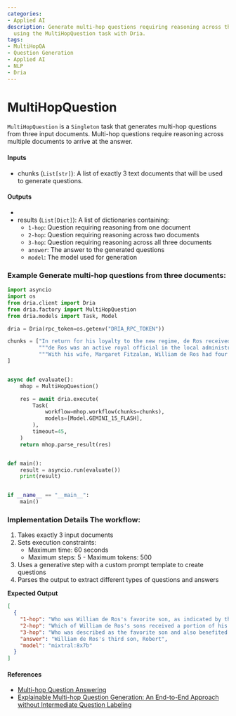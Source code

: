 ```yaml
---
categories:
- Applied AI
description: Generate multi-hop questions requiring reasoning across three documents
  using the MultiHopQuestion task with Dria.
tags:
- MultiHopQA
- Question Generation
- Applied AI
- NLP
- Dria
---
```


# MultiHopQuestion 

`MultiHopQuestion` is a `Singleton` task that generates multi-hop questions from three input documents. 
Multi-hop questions require reasoning across multiple documents to arrive at the answer. 

#### Inputs 
- chunks (`List[str]`): A list of exactly 3 text documents that will be used to generate questions. 

#### Outputs 
- 
- results (`List[Dict]`): A list of dictionaries containing:
  - `1-hop`: Question requiring reasoning from one document 
  - `2-hop`: Question requiring reasoning across two documents 
  - `3-hop`: Question requiring reasoning across all three documents
  - `answer`: The answer to the generated questions 
  - `model`: The model used for generation 
  
### Example Generate multi-hop questions from three documents: 

```python
import asyncio
import os
from dria.client import Dria
from dria.factory import MultiHopQuestion
from dria.models import Task, Model

dria = Dria(rpc_token=os.getenv("DRIA_RPC_TOKEN"))

chunks = ["In return for his loyalty to the new regime, de Ros received extensive royal patronage. This included lands, grants, wardships and the right to arrange the wards' marriages. De Ros performed valuable service as an advisor and ambassador (perhaps most importantly to Henry, who was often in a state of near-penury; de Ros was a wealthy man, and regularly loaned the crown large amounts of money). Important as he was in government and the regions, de Ros was unable to avoid the tumultuous regional conflicts and feuds which were rife at this time. In 1411 he was involved in a land dispute with a powerful Lincolnshire neighbour, and narrowly escaped an ambush; he sought and received redress in parliament. Partly because of de Ros's restraint in not seeking the severe penalties available to him, he was described by a 20th-century historian as a particularly wise and forbearing figure for his time.",
          """de Ros was an active royal official in the local administration and became a leading member of political society in the north Midlands and Yorkshire, where he regularly headed royal commissions.[49] He was frequently appointed a justice of the peace, particularly in Leicestershire.[50] De Ros's service to the crown was not confined to the regions; in 1401, he directed the king's attempts to increase the royal income. He was appointed Henry's negotiator with the House of Commons, to persuade the Commons to agree to a subsidy for the king's intended invasion of Scotland later that summer. De Ros and the Commons representatives met in Westminster's refectory. Emphasising "favourable consideration"[49] the Commons would receive from the king, he played heavily on the king's expenses in defending the Welsh and Scottish Marches.[49] Each party was wary of the other; the king did not wish to set a precedent, and the Commons were traditionally wary of the House of Lords.[51] Six years later, de Ros played much the same role—with the Duke of York and the Archbishop of Canterbury, on a committee hearing the Commons' complaints. The result of these discussions was an altercation in which the Commons, reports the parliament roll, were "hugely disturbed".[52] This disturbance, according to J. H. Wylie, was probably the result of something de Ros said[52] and would account for the Commons' reluctance to meet him or his committee. De Ros's remit was to persuade the Commons to grant as substantial a tax—in exchange for as few liberties granted—as possible.[53] An experienced parliamentarian, he attended most parliaments from 1394 to 1413.[20]""",
          """With his wife, Margaret Fitzalan, William de Ros had four sons:[127] John, Thomas, Robert and Richard. They also had four daughters: Beatrice, Alice, Margaret and Elizabeth.[128][note 19] De Ros also had an illegitimate son, John, by a now-unknown woman.[129] Charles de Ross suggests that he "provides full confirmation of what the scanty evidence as to the character of his earlier career suggests, that de Ros was a man of just and equitable temperament"[130] by the nature and extent of his bequests. His heir, John, inherited his father's lordship and patrimony and his armour and a gold sword. His third son, Robert—whom Ross describes as "evidently his favourite"[129]—also inherited a quantity of land.[129] De Ros made this provision for Robert from John's patrimony, a decision described by G. L. Harriss as "overrid[ing] both family duty and convention".[127] His younger three sons (Thomas, Robert, and Richard) received a third of de Ros's goods among them; Thomas, traditional for a younger son, was intended for an ecclesiastical career. Margaret received another third of his goods. His illegitimate son, John, received £40 towards his upkeep. Loyal retainers received benefices, and de Ros's "humbler dependents"—for instance, the poor on his Lincolnshire estates—received often-massive sums among them.[note 20] His executors—one of whom was his heir, John—received £20 each for their services.[119] De Ros was buried in Belvoir Priory, and an alabaster effigy was erected in St Mary the Virgin's Church, Bottesford,[131] on the right side of the altar. Seven years later, after his death at Baugé, an effigy of his son John was placed on the left.[132] De Ros left £400 to pay ten chaplains for eight years to educate his sons.[133]"""
]


async def evaluate():
    mhop = MultiHopQuestion()

    res = await dria.execute(
        Task(
            workflow=mhop.workflow(chunks=chunks),
            models=[Model.GEMINI_15_FLASH],
        ),
        timeout=45,
    )
    return mhop.parse_result(res)


def main():
    result = asyncio.run(evaluate())
    print(result)


if __name__ == "__main__":
    main()
```

### Implementation Details The workflow: 
1. Takes exactly 3 input documents
2. Sets execution constraints: 
   - Maximum time: 60 seconds 
   - Maximum steps: 5 - Maximum tokens: 500
3. Uses a generative step with a custom prompt template to create questions 
4. Parses the output to extract different types of questions and answers 

**Expected Output**

```json
[
  {
    "1-hop": "Who was William de Ros's favorite son, as indicated by the land he inherited?",
    "2-hop": "Which of William de Ros's sons received a portion of his patrimony, overriding family duty and convention, according to G. L. Harriss?",
    "3-hop": "Who was described as the favorite son and also benefited from his father's decision to override family duty and convention regarding the inheritance, as mentioned by both Charles de Ross and G. L. Harriss?",
    "answer": "William de Ros's third son, Robert",
    "model": "mixtral:8x7b"
  }
]
```

#### References 
- [Multi-hop Question Answering](https://arxiv.org/abs/1809.09600) 
- [Explainable Multi-hop Question Generation: An End-to-End Approach without Intermediate Question Labeling](https://arxiv.org/pdf/2404.00571)
